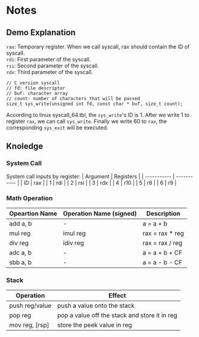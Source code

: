 # Notes

## Demo Explanation
`rax`: Temporary register. When we call syscall, rax should contain the ID of syscall.  
`rdi`: First parameter of the syscall.  
`rsi`: Second parameter of the syscall.  
`rdx`: Third parameter of the syscall.  

```
// C version syscall
// fd: file descriptor
// buf: character array
// count: number of characters that will be passed
size_t sys_write(unsigned int fd, const char * buf, size_t count);
```

According to linux syscall_64.tbl, the `sys_write`'s ID is 1. After we write 1 to register `rax`, we can call `sys_write`. Finally we write 60 to `rax`, the corresponding `sys_exit` will be executed.

## Knoledge
### System Call
System call inputs by register:
| Argument    | Registers   |
| ----------- | ----------- |
| ID          | rax         |
| 1           | rdi         |
| 2           | rsi         |
| 3           | rdx         |
| 4           | r10         |
| 5           | r8          |
| 6           | r9          |

### Math Operation
| Opeartion Name    | Operation Name (signed) | Description     |
| ----------------- | ----------------------- | --------------- |
| add a, b          | -                       | a = a + b       |
| mul reg           | imul reg                | rax = rax * reg |
| div reg           | idiv reg                | rax = rax / reg |
| adc a, b          | -                       | a = a + b + CF  |
| sbb a, b          | -                       | a = a - b - CF  |

### Stack
| Operation      | Effect                                        |
| -------------- | --------------------------------------------- |
| push reg/value | push a value onto the stack                   |
| pop reg        | pop a value off the stack and store it in reg |
| mov reg, [rsp] | store the peek value in reg                   |